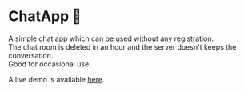 # ChatApp 💬
A simple chat app which can be used without any registration.  
The chat room is deleted in an hour and the server doesn't keeps the conversation.  
Good for occasional use.

A live demo is available [here](https://lulkafe.github.io/ChatApp/).
